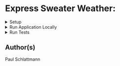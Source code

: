 # Express Sweater Weather:

<details>
           <summary> Setup </summary>
           <p>
                      
- Determine postgres username in CLI with ```$ psql```

- Update /config/config.json with

|Provided      | Fill With    |
|------------- | -------------
|"dialect":    | "postgres"   |
|"username":   | "<your_username>"|



- ```$ npx sequelize db:create```

- ```$ npx sequelize db:migrate```
</p>
</details>

<details>
<summary> Run Application Locally </summary>
<p>

```$ npm start``` 
</p>
</details>

<details>
<summary> Run Tests </summary>
<p>
           
```$ npm test```
</p>
</details>

## Author(s)

Paul Schlattmann





